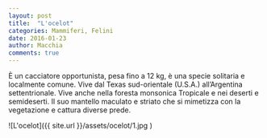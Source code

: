 ```yaml
---
layout: post
title:  "L'ocelot"
categories: Mammiferi, Felini
date: 2016-01-23
author: Macchia
comments: true
---
```

È un cacciatore opportunista, pesa fino a 12 kg, è una specie solitaria e localmente comune.
Vive dal Texas sud-orientale (U.S.A.) all’Argentina settentrionale. Vive anche nella foresta monsonica
Tropicale e nei deserti e semideserti.
Il suo mantello maculato e striato che si mimetizza con la vegetazione e cattura diverse prede.

![L'ocelot]({{ site.url }}/assets/ocelot/1.jpg )
